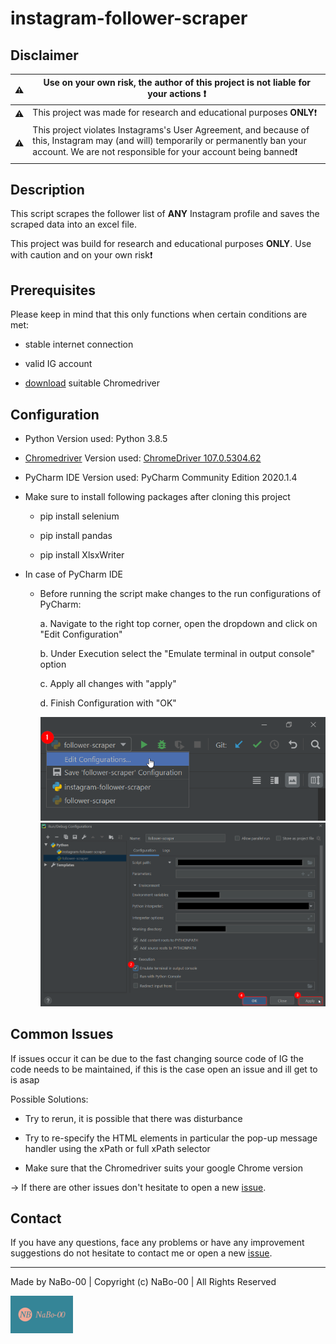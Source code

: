 # instagram-follower-scraper

## Disclaimer

| :warning: | Use on your own risk, the author of this project is not liable for your actions :exclamation: |
| --- | --- |
| :warning: | This project was made for research and educational purposes **ONLY**:exclamation: |
| :warning: | This project violates Instagrams's User Agreement, and because of this, Instagram may (and will) temporarily or permanently ban your account. We are not responsible for your account being banned:exclamation: |

## Description

This script scrapes the follower list of **ANY** Instagram profile and saves the scraped data into an excel file.

This project was build for research and educational purposes **ONLY**. Use with caution and on your own risk:exclamation:

## Prerequisites

Please keep in mind that this only functions when certain conditions are met:

- stable internet connection
  
- valid IG account
  
- [download](https://chromedriver.chromium.org/downloads) suitable Chromedriver
  
## Configuration

- Python Version used: Python 3.8.5
  
- [Chromedriver](https://chromedriver.chromium.org/downloads) Version used: [ChromeDriver 107.0.5304.62](https://chromedriver.storage.googleapis.com/index.html?path=107.0.5304.62/)
  
- PyCharm IDE Version used: PyCharm Community Edition 2020.1.4
  
- Make sure to install following packages after cloning this project
  
  - pip install selenium
    
  - pip install pandas
    
  - pip install XlsxWriter
    
- In case of PyCharm IDE
  
  - Before running the script make changes to the run configurations of PyCharm:
    
    a. Navigate to the right top corner, open the dropdown and click on "Edit Configuration"
      
    b. Under Execution select the "Emulate terminal in output console" option
      
    c. Apply all changes with "apply"
      
    d. Finish Configuration with "OK"
    
    <div><img alt="edit_config1.png" src="img/edit_config1.png"/></div>
    <div><img alt="edit_config1.png" src="img/edit_config2.png"/></div>

## Common Issues

If issues occur it can be due to the fast changing source code of IG the code needs to be maintained, if this is the case open an issue and ill get to is asap

Possible Solutions:

- Try to rerun, it is possible that there was disturbance
  
- Try to re-specify the HTML elements in particular the pop-up message handler using the xPath or full xPath selector
  
- Make sure that the Chromedriver suits your google Chrome version
  
&rarr; If there are other issues don't hesitate to open a new [issue](https://github.com/NaBo-00/instagram-follower-scraper/issues/new).

## Contact

If you have any questions, face any problems or have any improvement suggestions do not hesitate to contact me or open a new [issue](https://github.com/NaBo-00/instagram-follower-scraper/issues/new).

---

Made by NaBo-00 | Copyright (c) NaBo-00 | All Rights Reserved

<div><img alt="NaBo-00-logo.png" src="img/NaBo-00-logo.png" width="100" height="60" /></div>
